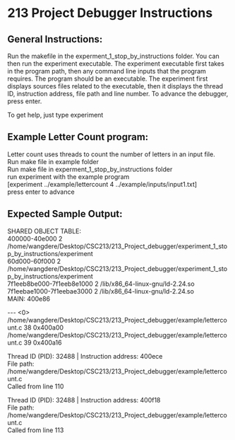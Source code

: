 # 213 Project Debugger Instructions

## General Instructions:
Run the makefile in the experment_1_stop_by_instructions folder. You can then run the experiment executable. The experiment executable first takes in the program path, then any command line inputs that the program requires. The program should be an executable. The experiment first displays sources files related to the executable, then it displays the thread ID, instruction address, file path and line number. To advance the debugger, press enter.

To get help, just type experiment


## Example Letter Count program:
Letter count uses threads to count the number of letters in an input file.  
Run make file in example folder  
Run make file in experment_1_stop_by_instructions folder  
run experiment with the example program  
[experiment ../example/lettercount 4 ../example/inputs/input1.txt]  
press enter to advance  

## Expected Sample Output:
SHARED OBJECT TABLE:  
400000-40e000	2 /home/wangdere/Desktop/CSC213/213_Project_debugger/experiment_1_stop_by_instructions/experiment  
60d000-60f000	2 /home/wangdere/Desktop/CSC213/213_Project_debugger/experiment_1_stop_by_instructions/experiment  
7f1eeb8be000-7f1eeb8e1000	2 /lib/x86_64-linux-gnu/ld-2.24.so  
7f1eebae1000-7f1eebae3000	2 /lib/x86_64-linux-gnu/ld-2.24.so  
MAIN: 400e86  

--- <0>  
/home/wangdere/Desktop/CSC213/213_Project_debugger/example/lettercount.c      38            0x400a00  
/home/wangdere/Desktop/CSC213/213_Project_debugger/example/lettercount.c      39            0x400a16  

Thread ID (PID): 32488 | Instruction address: 400ece  
File path: /home/wangdere/Desktop/CSC213/213_Project_debugger/example/lettercount.c  
Called from line 110  

Thread ID (PID): 32488 | Instruction address: 400f18  
File path: /home/wangdere/Desktop/CSC213/213_Project_debugger/example/lettercount.c  
Called from line 113  


